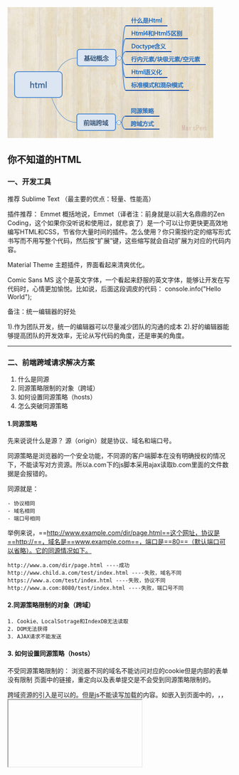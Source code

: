 ![这是html基础思维导图](https://github.com/MarsPen/-notes-summary/blob/master/images/html.png "这是html基础思维导图")

## 你不知道的HTML
### 一、开发工具
推荐 Sublime Text （最主要的优点：轻量、性能高）

插件推荐： Emmet 概括地说，Emmet（译者注：前身就是以前大名鼎鼎的Zen Coding，这个如果你没听说和使用过，就悲哀了）是一个可以让你更快更高效地编写HTML和CSS，节省你大量时间的插件。怎么使用？你只需按约定的缩写形式书写而不用写整个代码，然后按“扩展”键，这些缩写就会自动扩展为对应的代码内容。

Material Theme 主题插件，界面看起来清爽优化。

Comic Sans MS 这个是英文字体，一个看起来舒服的英文字体，能够让开发在写代码时，心情更加愉悦。比如说，后面这段调皮的代码： console.info("Hello World");

备注：统一编辑器的好处

1).作为团队开发，统一的编辑器可以尽量减少团队的沟通的成本 2).好的编辑器能够提高团队的开发效率，无论从写代码的角度，还是审美的角度。

---

### 二、前端跨域请求解决方案
1. 什么是同源
2. 同源策略限制的对象（跨域）
3. 如何设置同源策略（hosts）
4. 怎么突破同源策略

#### 1.同源策略
先来说说什么是源？
源（origin）就是协议、域名和端口号。

同源策略是浏览器的一个安全功能，不同源的客户端脚本在没有明确授权的情况下，不能读写对方资源。所以a.com下的js脚本采用ajax读取b.com里面的文件数据是会报错的。

同源就是：
```
- 协议相同
- 域名相同
- 端口号相同
```

举例来说，==http://www.example.com/dir/page.html==这个网址，协议是==http://==，域名是==www.example.com==，端口是==80==（默认端口可以省略）。它的同源情况如下。
```
http://www.a.com/dir/page.html ----成功
http://www.child.a.com/test/index.html ----失败，域名不同
https://www.a.com/test/index.html ----失败，协议不同
http://www.a.com:8080/test/index.html ----失败，端口号不同
```

#### 2.同源策略限制的对象（跨域）
```
1. Cookie、LocalSotrage和IndexDB无法读取
2. DOM无法获得
3. AJAX请求不能发送
```

#### 3. 如何设置同源策略（hosts）


不受同源策略限制的：
浏览器不同的域名不能访问对应的cookie但是内部的表单没有限制
页面中的链接，重定向以及表单提交是不会受到同源策略限制的。


跨域资源的引入是可以的。但是js不能读写加载的内容。如嵌入到页面中的<script src="..."></script>，<img>，<link>，<iframe>等。

### 跨域
  1. 概念：受到浏览器同源策略的影响，要操作其他源下面的脚本，就需要跨域。
### Ajax跨域的解决方案
  1. JSONP：网页添加一个`<script>`元素，向服务器请求jsON数据。服务器收到请求后，将数据放在一个指定名字的回调函数里传回来。
  - 缺点只支持get请求
  - 优点简单方便，易理解，兼容性良好
  - 如下示例代码
  ```
    //动态创建script，用于跨越操作
    function creatScriptTag(src) {
      var script = document.createElement('script');
      script.setAttribute("type","text/javascript");
      script.src = src;
      document.body.appendChild(script);
    }
    // 调用creatScriptTag函数
    window.onload = function () {
      var url = '/index.php?jsoncallback=result';
      creatScriptTag(url);
    }
    // 定义回调函数
    function result (data) {
      console.log(data);
    } 
  ```
  ```
    // index.php 
    <?php
    header('Content-type: application/json');
    //获取回调函数名
    $jsoncallback = htmlspecialchars($_REQUEST ['jsoncallback']);
    //取数据
    $data = [
      'data'=>'123',
    ];
    $json_data = json_encode(array('code'=>'200','msg'=>'请求成功','data' => $data),jsON_UNESCAPED_UNICODE);
    //输出jsonp格式的数据
    echo $jsoncallback ."(" . $json_data . ")";
    ?>
  ```
  2. WebSocket:是一种通信协议，使用ws://（非加密）和wss://（加密）作为协议前缀。该协议不实行同源政策，只要服务器设置利用origin字段设置白名单，就可以通过它进行跨源通信。
  3. CORS（Cross-Origin Resource Sharing）
   - 在请求头信息中增加Origin字段，用来说明此次请求来自那个源（协议+域名+端口），此字段可以设置相应白名单
   - 必须设置`Access-Control-Allow-Origin`字段，值要求是`Origin`字段的值或者是*，*的意思是接受任意域名的请求
   - CORS请求默认不发送cookie和http认证信息，如果要发送，要在服务器端指`Access-Control-Allow-Credentials: true`,并且ajax请求必须打开withCredentials属性
   ```
   var xhr = new XMLHttpRequest();
   xhr.withCredentials = true;
   ```
   - 如果选择发送cookie,`Access-Control-Allow-Origin`字段不能设为*，必须指定明确的，与当前网页一致的域名
